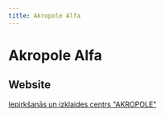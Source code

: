 ```yaml
---
title: Akropole Alfa
---
```


# Akropole Alfa

## Website
[Iepirkšanās un izklaides centrs &quot;AKROPOLE&quot;](https://www.akropolealfa.lv)

